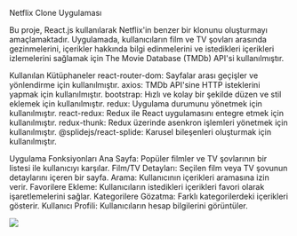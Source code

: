 Netflix Clone Uygulaması

Bu proje, React.js kullanılarak Netflix'in benzer bir klonunu oluşturmayı amaçlamaktadır. Uygulamada, kullanıcıların film ve TV şovları arasında gezinmelerini, içerikler hakkında bilgi edinmelerini ve istedikleri içerikleri izlemelerini sağlamak için The Movie Database (TMDb) API'si kullanılmıştır.

Kullanılan Kütüphaneler
react-router-dom: Sayfalar arası geçişler ve yönlendirme için kullanılmıştır.
axios: TMDb API'sine HTTP isteklerini yapmak için kullanılmıştır.
bootstrap: Hızlı ve kolay bir şekilde düzen ve stil eklemek için kullanılmıştır.
redux: Uygulama durumunu yönetmek için kullanılmıştır.
react-redux: Redux ile React uygulamasını entegre etmek için kullanılmıştır.
redux-thunk: Redux üzerinde asenkron işlemleri yönetmek için kullanılmıştır.
@splidejs/react-splide: Karusel bileşenleri oluşturmak için kullanılmıştır.

Uygulama Fonksiyonları
Ana Sayfa: Popüler filmler ve TV şovlarının bir listesi ile kullanıcıyı karşılar.
Film/TV Detayları: Seçilen film veya TV şovunun detaylarını içeren bir sayfa.
Arama: Kullanıcının içerikleri aramasına izin verir.
Favorilere Ekleme: Kullanıcıların istedikleri içerikleri favori olarak işaretlemelerini sağlar.
Kategorilere Gözatma: Farklı kategorilerdeki içerikleri gösterir.
Kullanıcı Profili: Kullanıcıların hesap bilgilerini görüntüler.

<img src="./netflixclone.gif"/>
